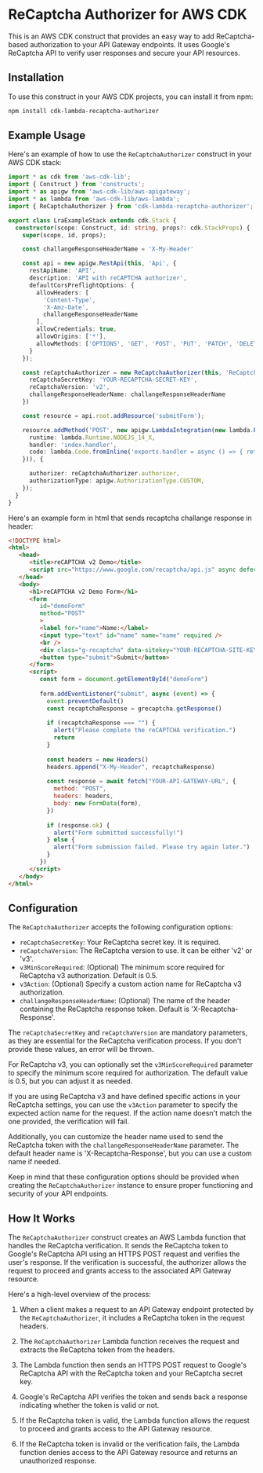 # ReCaptcha Authorizer for AWS CDK
This is an AWS CDK construct that provides an easy way to add ReCaptcha-based authorization 
to your API Gateway endpoints. It uses Google's ReCaptcha API to verify user responses and 
secure your API resources.

## Installation
To use this construct in your AWS CDK projects, you can install it from npm:
```bash
npm install cdk-lambda-recaptcha-authorizer
```

## Example Usage
Here's an example of how to use the `ReCaptchaAuthorizer` construct in your AWS CDK stack:
```typescript
import * as cdk from 'aws-cdk-lib';
import { Construct } from 'constructs';
import * as apigw from 'aws-cdk-lib/aws-apigateway';
import * as lambda from 'aws-cdk-lib/aws-lambda';
import { ReCaptchaAuthorizer } from 'cdk-lambda-recaptcha-authorizer';

export class LraExampleStack extends cdk.Stack {
  constructor(scope: Construct, id: string, props?: cdk.StackProps) {
    super(scope, id, props);

    const challangeResponseHeaderName = 'X-My-Header'

    const api = new apigw.RestApi(this, 'Api', {
      restApiName: 'API',
      description: 'API with reCAPTCHA authorizer',
      defaultCorsPreflightOptions: {
        allowHeaders: [
          'Content-Type',
          'X-Amz-Date',
          challangeResponseHeaderName
        ],
        allowCredentials: true,
        allowOrigins: ['*'],
        allowMethods: ['OPTIONS', 'GET', 'POST', 'PUT', 'PATCH', 'DELETE'],
      }
    });

    const reCaptchaAuthorizer = new ReCaptchaAuthorizer(this, 'ReCaptchaAuthorizer', {
      reCaptchaSecretKey: 'YOUR-RECAPTCHA-SECRET-KEY',
      reCaptchaVersion: 'v2',
      challangeResponseHeaderName: challangeResponseHeaderName
    })

    const resource = api.root.addResource('submitForm');

    resource.addMethod('POST', new apigw.LambdaIntegration(new lambda.Function(this, 'Lambda', {
      runtime: lambda.Runtime.NODEJS_14_X,
      handler: 'index.handler',
      code: lambda.Code.fromInline('exports.handler = async () => { return { statusCode: 200, body: "Hello World!" }; };'),
    })), {

      authorizer: reCaptchaAuthorizer.authorizer,
      authorizationType: apigw.AuthorizationType.CUSTOM,
    });
  }
}
```
Here's an example form in html that sends recaptcha challange response in header:
```html
<!DOCTYPE html>
<html>
   <head>
      <title>reCAPTCHA v2 Demo</title>
      <script src="https://www.google.com/recaptcha/api.js" async defer></script>
   </head>
   <body>
      <h1>reCAPTCHA v2 Demo Form</h1>
      <form
         id="demoForm"
         method="POST"
         >
         <label for="name">Name:</label>
         <input type="text" id="name" name="name" required />
         <br />
         <div class="g-recaptcha" data-sitekey="YOUR-RECAPTCHA-SITE-KEY"></div>
         <button type="submit">Submit</button>
      </form>
      <script>
         const form = document.getElementById("demoForm")
         
         form.addEventListener("submit", async (event) => {
           event.preventDefault()
           const recaptchaResponse = grecaptcha.getResponse()
         
           if (recaptchaResponse === "") {
             alert("Please complete the reCAPTCHA verification.")
             return
           }
         
           const headers = new Headers()
           headers.append("X-My-Header", recaptchaResponse)
         
           const response = await fetch("YOUR-API-GATEWAY-URL", {
             method: "POST",
             headers: headers,
             body: new FormData(form),
           })
         
           if (response.ok) {
             alert("Form submitted successfully!")
           } else {
             alert("Form submission failed. Please try again later.")
           }
         })
      </script>
   </body>
</html>
```


## Configuration
The `ReCaptchaAuthorizer` accepts the following configuration options:

- `reCaptchaSecretKey`: Your ReCaptcha secret key. It is required.
- `reCaptchaVersion`: The ReCaptcha version to use. It can be either 'v2' or 'v3'.
- `v3MinScoreRequired`: (Optional) The minimum score required for ReCaptcha v3 authorization. Default is 0.5.
- `v3Action`: (Optional) Specify a custom action name for ReCaptcha v3 authorization.
- `challangeResponseHeaderName`: (Optional) The name of the header containing the 
ReCaptcha response token. Default is 'X-Recaptcha-Response'.

The `reCaptchaSecretKey` and `reCaptchaVersion` are mandatory parameters, as they are essential 
for the ReCaptcha verification process. If you don't provide these values, an error will be thrown.

For ReCaptcha v3, you can optionally set the `v3MinScoreRequired` parameter to specify the minimum 
score required for authorization. The default value is 0.5, but you can adjust it as needed.

If you are using ReCaptcha v3 and have defined specific actions in your ReCaptcha settings, 
you can use the `v3Action` parameter to specify the expected action name for the request. 
If the action name doesn't match the one provided, the verification will fail.

Additionally, you can customize the header name used to send the ReCaptcha token 
with the `challangeResponseHeaderName` parameter. The default header name is 'X-Recaptcha-Response', 
but you can use a custom name if needed.

Keep in mind that these configuration options should be provided when creating the `ReCaptchaAuthorizer` 
instance to ensure proper functioning and security of your API endpoints.

## How It Works
The `ReCaptchaAuthorizer` construct creates an AWS Lambda function that handles the ReCaptcha verification. 
It sends the ReCaptcha token to Google's ReCaptcha API using an HTTPS POST request and verifies 
the user's response. If the verification is successful, the authorizer allows the request to proceed 
and grants access to the associated API Gateway resource.

Here's a high-level overview of the process:

1. When a client makes a request to an API Gateway endpoint protected by the `ReCaptchaAuthorizer`, 
it includes a ReCaptcha token in the request headers.

2. The `ReCaptchaAuthorizer` Lambda function receives the request and extracts the ReCaptcha 
token from the headers.

3. The Lambda function then sends an HTTPS POST request to Google's ReCaptcha API with the 
ReCaptcha token and your ReCaptcha secret key.

4. Google's ReCaptcha API verifies the token and sends back a response indicating whether 
the token is valid or not.

5. If the ReCaptcha token is valid, the Lambda function allows the request to proceed 
and grants access to the API Gateway resource.

6. If the ReCaptcha token is invalid or the verification fails, the Lambda function 
denies access to the API Gateway resource and returns an unauthorized response.
